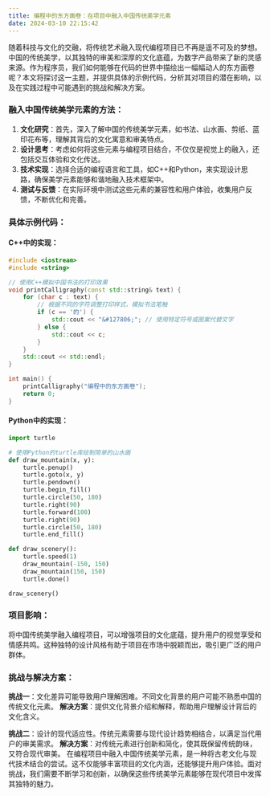 ```yaml
---
title: 编程中的东方画卷：在项目中融入中国传统美学元素
date: 2024-03-10 22:15:42
---
```


​	随着科技与文化的交融，将传统艺术融入现代编程项目已不再是遥不可及的梦想。中国的传统美学，以其独特的审美和深厚的文化底蕴，为数字产品带来了新的灵感来源。作为程序员，我们如何能够在代码的世界中描绘出一幅幅动人的东方画卷呢？本文将探讨这一主题，并提供具体的示例代码，分析其对项目的潜在影响，以及在实践过程中可能遇到的挑战和解决方案。

### 融入中国传统美学元素的方法：
1. **文化研究**：首先，深入了解中国的传统美学元素，如书法、山水画、剪纸、蓝印花布等，理解其背后的文化寓意和审美特点。
2. **设计思考**：考虑如何将这些元素与编程项目结合，不仅仅是视觉上的融入，还包括交互体验和文化传达。
3. **技术实现**：选择合适的编程语言和工具，如C++和Python，来实现设计思路，确保美学元素能够和谐地融入技术框架中。
4. **测试与反馈**：在实际环境中测试这些元素的兼容性和用户体验，收集用户反馈，不断优化和完善。

### 具体示例代码：
#### C++中的实现：
```cpp
#include <iostream>
#include <string>

// 使用C++模拟中国书法的打印效果
void printCalligraphy(const std::string& text) {
    for (char c : text) {
        // 根据不同的字符调整打印样式，模拟书法笔触
        if (c == '的') {
            std::cout << "&#127806;"; // 使用特定符号或图案代替文字
        } else {
            std::cout << c;
        }
    }
    std::cout << std::endl;
}

int main() {
    printCalligraphy("编程中的东方画卷");
    return 0;
}
```

#### Python中的实现：
```python
import turtle

# 使用Python的turtle库绘制简单的山水画
def draw_mountain(x, y):
    turtle.penup()
    turtle.goto(x, y)
    turtle.pendown()
    turtle.begin_fill()
    turtle.circle(50, 180)
    turtle.right(90)
    turtle.forward(100)
    turtle.right(90)
    turtle.circle(50, 180)
    turtle.end_fill()

def draw_scenery():
    turtle.speed(1)
    draw_mountain(-150, 150)
    draw_mountain(150, 150)
    turtle.done()

draw_scenery()
```

### 项目影响：
​	将中国传统美学融入编程项目，可以增强项目的文化底蕴，提升用户的视觉享受和情感共鸣。这种独特的设计风格有助于项目在市场中脱颖而出，吸引更广泛的用户群体。

### 挑战与解决方案：
**挑战一**：文化差异可能导致用户理解困难。不同文化背景的用户可能不熟悉中国的传统文化元素。
**解决方案**：提供文化背景介绍和解释，帮助用户理解设计背后的文化含义。

**挑战二**：设计的现代适应性。传统元素需要与现代设计趋势相结合，以满足当代用户的审美需求。
**解决方案**：对传统元素进行创新和简化，使其既保留传统韵味，又符合现代审美。
	在编程项目中融入中国传统美学元素，是一种将古老文化与现代技术结合的尝试。这不仅能够丰富项目的文化内涵，还能够提升用户体验。面对挑战，我们需要不断学习和创新，以确保这些传统美学元素能够在现代项目中发挥其独特的魅力。

